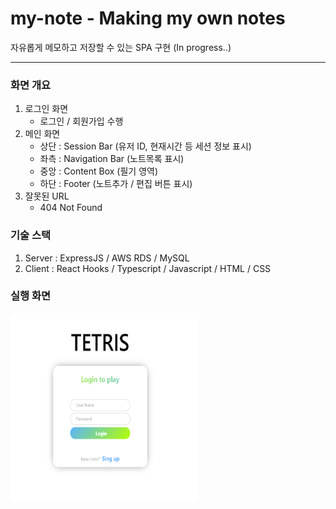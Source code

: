 # my-note - Making my own notes
자유롭게 메모하고 저장할 수 있는 SPA 구현 (In progress..)

***

### 화면 개요
1. 로그인 화면
    - 로그인 / 회원가입 수행
3. 메인 화면
    - 상단 : Session Bar (유저 ID, 현재시간 등 세션 정보 표시)
    - 좌측 : Navigation Bar (노트목록 표시)
    - 중앙 : Content Box (필기 영역)
    - 하단 : Footer (노트추가 / 편집 버튼 표시)
4. 잘못된 URL
    - 404 Not Found


### 기술 스택
1. Server : ExpressJS / AWS RDS / MySQL
2. Client : React Hooks / Typescript / Javascript / HTML / CSS 

### 실행 화면
<img src="https://github.com/kks2139/Tetris/blob/main/readme_img/login.PNG?raw=true" width="300px" height="300px"/>
